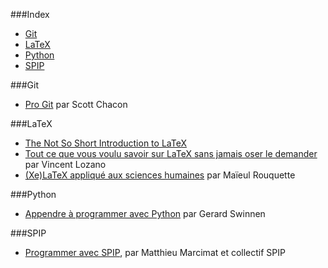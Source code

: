 ###Index
* [Git](#git)
* [LaTeX](#latex)
* [Python](#python)
* [SPIP](#spip)

###Git

* [Pro Git](http://www.git-scm.com/book/fr) par Scott Chacon

###LaTeX

* [The Not So Short Introduction to LaTeX](http://tobi.oetiker.ch/lshort/lshort.pdf)
* [Tout ce que vous voulu savoir sur LaTeX sans jamais oser le demander](http://framabook.org/5-tout-ce-que-vous-avez-toujours-voulu-savoir-sur-latex-sans-jamais-oser-le-demander/) par Vincent Lozano
* [(Xe)LaTeX appliqué aux sciences humaines](http://geekographie.maieul.net/95) par Maïeul Rouquette

###Python

* [Appendre à programmer avec Python](http://inforef.be/swi/python.htm) par Gerard Swinnen

###SPIP
* [Programmer avec SPIP](http://programmer.spip.net/), par Matthieu Marcimat et collectif SPIP

